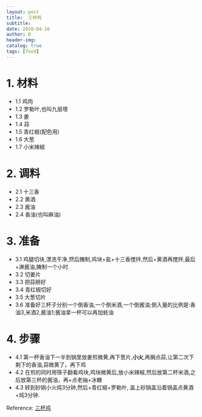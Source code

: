 ```yaml
--- 
layout: post
title:  三杯鸡
subtitle:
date: 2020-04-16
author: D
header-img:
catalog: true
tags: [food]
---
```


# 1. 材料
- 1.1 鸡肉
- 1.2 罗勒叶,也叫九层塔
- 1.3 姜
- 1.4 蒜
- 1.5 青红椒(配色用)
- 1.6 大葱
- 1.7 小米辣椒

# 2. 调料
- 2.1 十三香 
- 2.2 黄酒 
- 2.3 酱油
- 2.4 香油(也叫麻油)

# 3. 准备
- 3.1 鸡腿切块,漂洗干净,然后腌制,鸡块+盐+十三香搅拌,然后+黄酒再搅拌,最后+淋酱油,腌制一个小时 
- 3.2 切姜片
- 3.3 把蒜掰好
- 3.4 青红椒切好
- 3.5 大葱切片
- 3.6 准备好三杯子分别一个倒香油,一个倒米酒,一个倒酱油;倒入量的比例是:香油3,米酒2,酱油1;酱油拿一杯可以再加蚝油

# 4. 步骤
- 4.1 第一杯香油下一半到锅里放姜煎微黄,再下葱片,**小火**,再搁点蒜,让第二次下剩下的香油,蒜微黄了，再下鸡
- 4.2 在煎的同时用筷子翻看鸡块,鸡块微黄后,放小米辣椒,然后放第二杯米酒,之后放第三杯的酱油，再+点老抽+冰糖
- 4.3 转到砂锅小火炖3分钟,然后+青红椒+罗勒叶, 盖上砂锅盖沿着锅盖点黄酒+炖3分钟.

Reference: [三杯鸡](https://www.youtube.com/watch?v=xTlNLLaaKh4)
